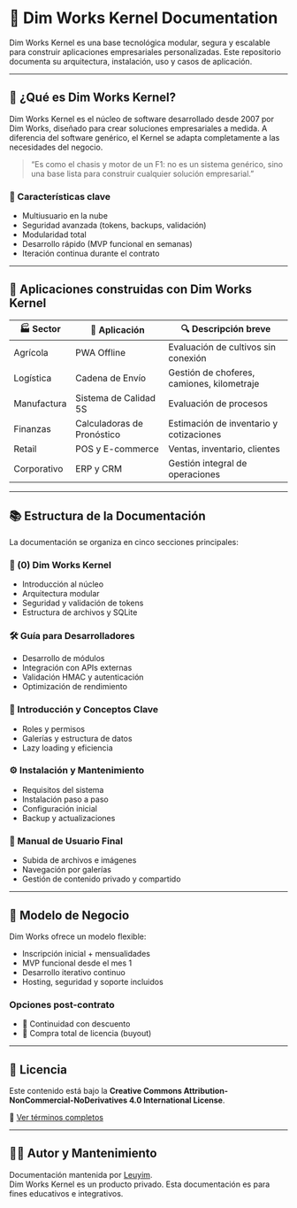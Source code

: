 # 🚀 Dim Works Kernel Documentation

Dim Works Kernel es una base tecnológica modular, segura y escalable para construir aplicaciones empresariales personalizadas. Este repositorio documenta su arquitectura, instalación, uso y casos de aplicación.

---

## 🧠 ¿Qué es Dim Works Kernel?

Dim Works Kernel es el núcleo de software desarrollado desde 2007 por Dim Works, diseñado para crear soluciones empresariales a medida. A diferencia del software genérico, el Kernel se adapta completamente a las necesidades del negocio.

> “Es como el chasis y motor de un F1: no es un sistema genérico, sino una base lista para construir cualquier solución empresarial.”

### 🔧 Características clave

- Multiusuario en la nube
- Seguridad avanzada (tokens, backups, validación)
- Modularidad total
- Desarrollo rápido (MVP funcional en semanas)
- Iteración continua durante el contrato

---

## 🧩 Aplicaciones construidas con Dim Works Kernel

| 🏭 Sector       | 🧰 Aplicación             | 🔍 Descripción breve |
|----------------|---------------------------|----------------------|
| Agrícola       | PWA Offline               | Evaluación de cultivos sin conexión |
| Logística      | Cadena de Envío           | Gestión de choferes, camiones, kilometraje |
| Manufactura    | Sistema de Calidad 5S     | Evaluación de procesos |
| Finanzas       | Calculadoras de Pronóstico| Estimación de inventario y cotizaciones |
| Retail         | POS y E-commerce          | Ventas, inventario, clientes |
| Corporativo    | ERP y CRM                 | Gestión integral de operaciones |

---

## 📚 Estructura de la Documentación

La documentación se organiza en cinco secciones principales:

### 🧠 (0) Dim Works Kernel

- Introducción al núcleo
- Arquitectura modular
- Seguridad y validación de tokens
- Estructura de archivos y SQLite

### 🛠️ Guía para Desarrolladores

- Desarrollo de módulos
- Integración con APIs externas
- Validación HMAC y autenticación
- Optimización de rendimiento

### 📖 Introducción y Conceptos Clave

- Roles y permisos
- Galerías y estructura de datos
- Lazy loading y eficiencia

### ⚙️ Instalación y Mantenimiento

- Requisitos del sistema
- Instalación paso a paso
- Configuración inicial
- Backup y actualizaciones

### 👥 Manual de Usuario Final

- Subida de archivos e imágenes
- Navegación por galerías
- Gestión de contenido privado y compartido

---

## 💼 Modelo de Negocio

Dim Works ofrece un modelo flexible:

- Inscripción inicial + mensualidades
- MVP funcional desde el mes 1
- Desarrollo iterativo continuo
- Hosting, seguridad y soporte incluidos

### Opciones post-contrato

- 🔄 Continuidad con descuento
- 🛒 Compra total de licencia (buyout)

---

## 📄 Licencia

Este contenido está bajo la **Creative Commons Attribution-NonCommercial-NoDerivatives 4.0 International License**.

🔗 [Ver términos completos](https://creativecommons.org/licenses/by-nc-nd/4.0/)

---

## 🧑‍💻 Autor y Mantenimiento

Documentación mantenida por [Leuyim](https://github.com/leuyim).  
Dim Works Kernel es un producto privado. Esta documentación es para fines educativos e integrativos.
